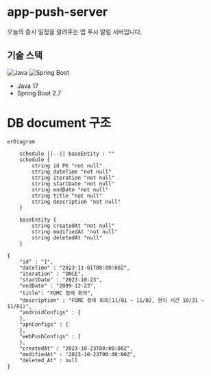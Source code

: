 # app-push-server

오늘의 증시 일정을 알려주는 앱 푸시 알림 서버입니다.

## 기술 스택

<img src="https://img.shields.io/badge/Java-007396.svg?&style=flat&logo=Java&logoColor=white" alt="Java"> <img src="https://img.shields.io/badge/Spring_Boot-6DB33F.svg?&style=flat&logo=SpringBoot&logoColor=white" alt="Spring Boot">

* Java 17
* Spring Boot 2.7

# DB document 구조

```mermaid
erDiagram
    
    schedule ||--|| baseEntity : ""
    schedule {
        string id PK "not null"
        string dateTime "not null"
        string iteration "not null"
        string startDate "not null"
        string endDate "not null"
        string title "not null"
        string description "not null"
    }
    
    baseEntity {
        string createdAt "not null"
        string modifiedAt "not null"
        string deletedAt "null"
    }
```

```mongodb-json
{
    "id" : "1",
    "dateTime" : "2023-11-01T00:00:00Z",
    "iteration" : "ONCE",
    "startDate" : "2023-10-23",
    "endDate" : "2099-12-23",
    "title": "FOMC 정례 회의",
    "description" : "FOMC 정례 회의(11/01 ~ 11/02, 현지 시간 10/31 ~ 11/01)",
    "androidConfigs" : {
    },
    "apnConfigs" : {
    },
    "webPushConfigs" : {
    },
    "createdAt" : "2023-10-23T00:00:00Z",
    "modifiedAt" : "2023-10-23T00:00:00Z",
    "deleted_At" : null
}
```
